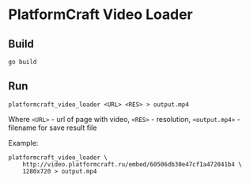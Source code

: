 # PlatformCraft Video Loader

## Build

```shell
go build
```

## Run

```shell
platformcraft_video_loader <URL> <RES> > output.mp4
```

Where `<URL>` - url of page with video, `<RES>` - resolution, `<output.mp4>` - filename for save
result file

Example:

```shell
platformcraft_video_loader \
    http://video.platformcraft.ru/embed/60506db30e47cf1a472041b4 \
    1280x720 > output.mp4
```
